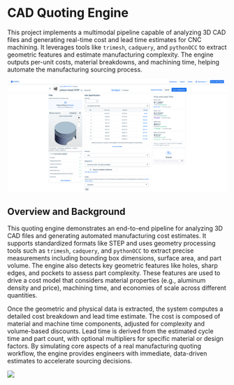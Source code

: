 # CAD Quoting Engine
This project implements a multimodal pipeline capable of analyzing 3D CAD files and generating real-time cost and lead time estimates for CNC machining. It leverages tools like `trimesh`, `cadquery`, and `pythonOCC` to extract geometric features and estimate manufacturing complexity. The engine outputs per-unit costs, material breakdowns, and machining time, helping automate the manufacturing sourcing process.

![](images/demo.png)

## Overview and Background

This quoting engine demonstrates an end-to-end pipeline for analyzing 3D CAD files and generating automated manufacturing cost estimates. It supports standardized formats like STEP and uses geometry processing tools such as `trimesh`, `cadquery`, and `pythonOCC` to extract precise measurements including bounding box dimensions, surface area, and part volume. The engine also detects key geometric features like holes, sharp edges, and pockets to assess part complexity. These features are used to drive a cost model that considers material properties (e.g., aluminum density and price), machining time, and economies of scale across different quantities.

Once the geometric and physical data is extracted, the system computes a detailed cost breakdown and lead time estimate. The cost is composed of material and machine time components, adjusted for complexity and volume-based discounts. Lead time is derived from the estimated cycle time and part count, with optional multipliers for specific material or design factors. By simulating core aspects of a real manufacturing quoting workflow, the engine provides engineers with immediate, data-driven estimates to accelerate sourcing decisions.

![](images/workflow.png)


